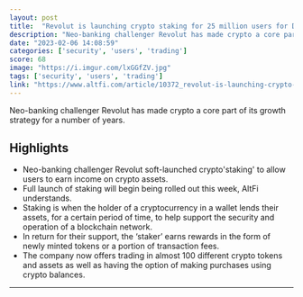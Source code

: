 ```yaml
---
layout: post
title:  "Revolut is launching crypto staking for 25 million users for DOT, XTZ, ADA &amp; ETH"
description: "Neo-banking challenger Revolut has made crypto a core part of its growth strategy for a number of years."
date: "2023-02-06 14:08:59"
categories: ['security', 'users', 'trading']
score: 68
image: "https://i.imgur.com/lxGGfZV.jpg"
tags: ['security', 'users', 'trading']
link: "https://www.altfi.com/article/10372_revolut-is-launching-crypto-staking-for-25-million-users-for-dot-xtz-ada-eth"
---
```


Neo-banking challenger Revolut has made crypto a core part of its growth strategy for a number of years.

## Highlights

- Neo-banking challenger Revolut soft-launched crypto'staking' to allow users to earn income on crypto assets.
- Full launch of staking will begin being rolled out this week, AltFi understands.
- Staking is when the holder of a cryptocurrency in a wallet lends their assets, for a certain period of time, to help support the security and operation of a blockchain network.
- In return for their support, the ‘staker’ earns rewards in the form of newly minted tokens or a portion of transaction fees.
- The company now offers trading in almost 100 different crypto tokens and assets as well as having the option of making purchases using crypto balances.

---
